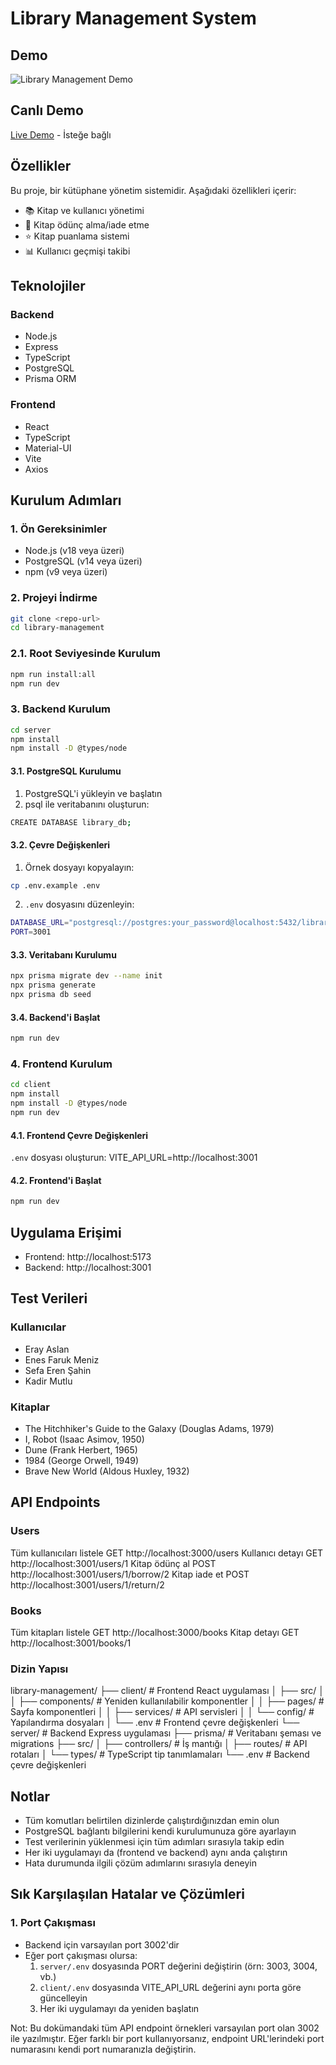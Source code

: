 # Library Management System

## Demo
![Library Management Demo](demo.gif)

## Canlı Demo
[Live Demo](your-demo-url) - İsteğe bağlı

## Özellikler
Bu proje, bir kütüphane yönetim sistemidir. Aşağıdaki özellikleri içerir:

- 📚 Kitap ve kullanıcı yönetimi
- 📖 Kitap ödünç alma/iade etme
- ⭐ Kitap puanlama sistemi
- 📊 Kullanıcı geçmişi takibi

## Teknolojiler

### Backend
- Node.js
- Express
- TypeScript
- PostgreSQL
- Prisma ORM

### Frontend
- React
- TypeScript
- Material-UI
- Vite
- Axios

## Kurulum Adımları

### 1. Ön Gereksinimler
- Node.js (v18 veya üzeri)
- PostgreSQL (v14 veya üzeri)
- npm (v9 veya üzeri)

### 2. Projeyi İndirme
```bash
git clone <repo-url>
cd library-management
```

### 2.1. Root Seviyesinde Kurulum
```bash
npm run install:all
npm run dev
```

### 3. Backend Kurulum
```bash
cd server
npm install
npm install -D @types/node
```

#### 3.1. PostgreSQL Kurulumu
1. PostgreSQL'i yükleyin ve başlatın
2. psql ile veritabanını oluşturun:
```bash
CREATE DATABASE library_db;
```

#### 3.2. Çevre Değişkenleri
1. Örnek dosyayı kopyalayın:
```bash
cp .env.example .env
```

2. `.env` dosyasını düzenleyin:
```bash
DATABASE_URL="postgresql://postgres:your_password@localhost:5432/library_db"
PORT=3001
```

#### 3.3. Veritabanı Kurulumu
```bash
npx prisma migrate dev --name init
npx prisma generate
npx prisma db seed
```

#### 3.4. Backend'i Başlat
```bash
npm run dev
```

### 4. Frontend Kurulum
```bash
cd client
npm install
npm install -D @types/node
npm run dev
```

#### 4.1. Frontend Çevre Değişkenleri
`.env` dosyası oluşturun:
VITE_API_URL=http://localhost:3001

#### 4.2. Frontend'i Başlat
```bash
npm run dev
```

## Uygulama Erişimi

- Frontend: http://localhost:5173
- Backend: http://localhost:3001

## Test Verileri

### Kullanıcılar
- Eray Aslan
- Enes Faruk Meniz
- Sefa Eren Şahin
- Kadir Mutlu

### Kitaplar
- The Hitchhiker's Guide to the Galaxy (Douglas Adams, 1979)
- I, Robot (Isaac Asimov, 1950)
- Dune (Frank Herbert, 1965)
- 1984 (George Orwell, 1949)
- Brave New World (Aldous Huxley, 1932)

## API Endpoints

### Users
Tüm kullanıcıları listele
GET http://localhost:3000/users
Kullanıcı detayı
GET http://localhost:3001/users/1
Kitap ödünç al
POST http://localhost:3001/users/1/borrow/2
Kitap iade et
POST http://localhost:3001/users/1/return/2

### Books
Tüm kitapları listele
GET http://localhost:3000/books
Kitap detayı
GET http://localhost:3001/books/1

### Dizin Yapısı
library-management/
├── client/ # Frontend React uygulaması
│ ├── src/
│ │ ├── components/ # Yeniden kullanılabilir komponentler
│ │ ├── pages/ # Sayfa komponentleri
│ │ ├── services/ # API servisleri
│ │ └── config/ # Yapılandırma dosyaları
│ └── .env # Frontend çevre değişkenleri
└── server/ # Backend Express uygulaması
├── prisma/ # Veritabanı şeması ve migrations
├── src/
│ ├── controllers/ # İş mantığı
│ ├── routes/ # API rotaları
│ └── types/ # TypeScript tip tanımlamaları
└── .env # Backend çevre değişkenleri

## Notlar
- Tüm komutları belirtilen dizinlerde çalıştırdığınızdan emin olun
- PostgreSQL bağlantı bilgilerini kendi kurulumunuza göre ayarlayın
- Test verilerinin yüklenmesi için tüm adımları sırasıyla takip edin
- Her iki uygulamayı da (frontend ve backend) aynı anda çalıştırın
- Hata durumunda ilgili çözüm adımlarını sırasıyla deneyin

## Sık Karşılaşılan Hatalar ve Çözümleri

### 1. Port Çakışması
- Backend için varsayılan port 3002'dir
- Eğer port çakışması olursa:
  1. `server/.env` dosyasında PORT değerini değiştirin (örn: 3003, 3004, vb.)
  2. `client/.env` dosyasında VITE_API_URL değerini aynı porta göre güncelleyin
  3. Her iki uygulamayı da yeniden başlatın

Not: Bu dokümandaki tüm API endpoint örnekleri varsayılan port olan 3002 ile yazılmıştır. 
Eğer farklı bir port kullanıyorsanız, endpoint URL'lerindeki port numarasını kendi port numaranızla değiştirin.


